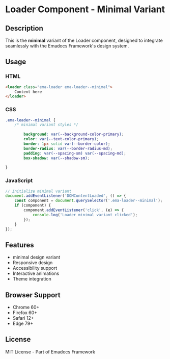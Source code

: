 # Loader Component - Minimal Variant

## Description
This is the **minimal** variant of the Loader component, designed to integrate seamlessly with the Emadocs Framework's design system.

## Usage

### HTML
```html
<loader class="ema-loader ema-loader--minimal">
    Content here
</loader>
```

### CSS
```css
.ema-loader--minimal {
    /* minimal variant styles */
    
        background: var(--background-color-primary);
        color: var(--text-color-primary);
        border: 1px solid var(--border-color);
        border-radius: var(--border-radius-md);
        padding: var(--spacing-sm) var(--spacing-md);
        box-shadow: var(--shadow-sm);
    
}
```

### JavaScript
```javascript
// Initialize minimal variant
document.addEventListener('DOMContentLoaded', () => {
    const component = document.querySelector('.ema-loader--minimal');
    if (component) {
        component.addEventListener('click', (e) => {
            console.log('Loader minimal variant clicked');
        });
    }
});
```

## Features
- minimal design variant
- Responsive design
- Accessibility support
- Interactive animations
- Theme integration

## Browser Support
- Chrome 60+
- Firefox 60+
- Safari 12+
- Edge 79+

## License
MIT License - Part of Emadocs Framework
